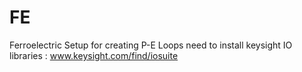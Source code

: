 # FE
 Ferroelectric Setup for creating P-E Loops
 need to install keysight IO libraries : www.keysight.com/find/iosuite
 
